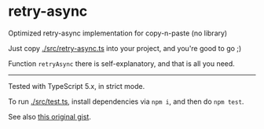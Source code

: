 # retry-async

Optimized retry-async implementation for copy-n-paste (no library)

Just copy [./src/retry-async.ts](./src/retry-async.ts) into your project, and you're good to go ;)

Function `retryAsync` there is self-explanatory, and that is all you need.

---

Tested with TypeScript 5.x, in strict mode.

To run [./src/test.ts](./src/test.ts), install dependencies via `npm i`, and then do `npm test`.

See also [this original gist](https://gist.github.com/vitaly-t/6e3d285854d882b1618c7e435df164c4).
